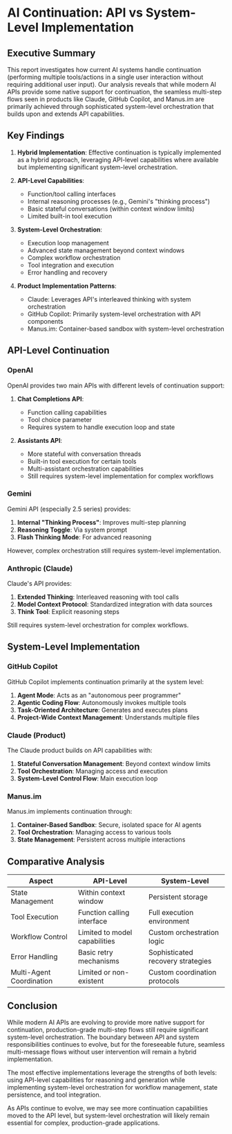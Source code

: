 # AI Continuation: API vs System-Level Implementation

## Executive Summary

This report investigates how current AI systems handle continuation (performing multiple tools/actions in a single user interaction without requiring additional user input). Our analysis reveals that while modern AI APIs provide some native support for continuation, the seamless multi-step flows seen in products like Claude, GitHub Copilot, and Manus.im are primarily achieved through sophisticated system-level orchestration that builds upon and extends API capabilities.

## Key Findings

1. **Hybrid Implementation**: Effective continuation is typically implemented as a hybrid approach, leveraging API-level capabilities where available but implementing significant system-level orchestration.

2. **API-Level Capabilities**:
   - Function/tool calling interfaces
   - Internal reasoning processes (e.g., Gemini's "thinking process")
   - Basic stateful conversations (within context window limits)
   - Limited built-in tool execution

3. **System-Level Orchestration**:
   - Execution loop management
   - Advanced state management beyond context windows
   - Complex workflow orchestration
   - Tool integration and execution
   - Error handling and recovery

4. **Product Implementation Patterns**:
   - Claude: Leverages API's interleaved thinking with system orchestration
   - GitHub Copilot: Primarily system-level orchestration with API components
   - Manus.im: Container-based sandbox with system-level orchestration

## API-Level Continuation

### OpenAI

OpenAI provides two main APIs with different levels of continuation support:

1. **Chat Completions API**:
   - Function calling capabilities
   - Tool choice parameter
   - Requires system to handle execution loop and state

2. **Assistants API**:
   - More stateful with conversation threads
   - Built-in tool execution for certain tools
   - Multi-assistant orchestration capabilities
   - Still requires system-level implementation for complex workflows

### Gemini

Gemini API (especially 2.5 series) provides:

1. **Internal "Thinking Process"**: Improves multi-step planning
2. **Reasoning Toggle**: Via system prompt
3. **Flash Thinking Mode**: For advanced reasoning

However, complex orchestration still requires system-level implementation.

### Anthropic (Claude)

Claude's API provides:

1. **Extended Thinking**: Interleaved reasoning with tool calls
2. **Model Context Protocol**: Standardized integration with data sources
3. **Think Tool**: Explicit reasoning steps

Still requires system-level orchestration for complex workflows.

## System-Level Implementation

### GitHub Copilot

GitHub Copilot implements continuation primarily at the system level:

1. **Agent Mode**: Acts as an "autonomous peer programmer"
2. **Agentic Coding Flow**: Autonomously invokes multiple tools
3. **Task-Oriented Architecture**: Generates and executes plans
4. **Project-Wide Context Management**: Understands multiple files

### Claude (Product)

The Claude product builds on API capabilities with:

1. **Stateful Conversation Management**: Beyond context window limits
2. **Tool Orchestration**: Managing access and execution
3. **System-Level Control Flow**: Main execution loop

### Manus.im

Manus.im implements continuation through:

1. **Container-Based Sandbox**: Secure, isolated space for AI agents
2. **Tool Orchestration**: Managing access to various tools
3. **State Management**: Persistent across multiple interactions

## Comparative Analysis

| Aspect | API-Level | System-Level |
|--------|-----------|--------------|
| State Management | Within context window | Persistent storage |
| Tool Execution | Function calling interface | Full execution environment |
| Workflow Control | Limited to model capabilities | Custom orchestration logic |
| Error Handling | Basic retry mechanisms | Sophisticated recovery strategies |
| Multi-Agent Coordination | Limited or non-existent | Custom coordination protocols |

## Conclusion

While modern AI APIs are evolving to provide more native support for continuation, production-grade multi-step flows still require significant system-level orchestration. The boundary between API and system responsibilities continues to evolve, but for the foreseeable future, seamless multi-message flows without user intervention will remain a hybrid implementation.

The most effective implementations leverage the strengths of both levels: using API-level capabilities for reasoning and generation while implementing system-level orchestration for workflow management, state persistence, and tool integration.

As APIs continue to evolve, we may see more continuation capabilities moved to the API level, but system-level orchestration will likely remain essential for complex, production-grade applications.
